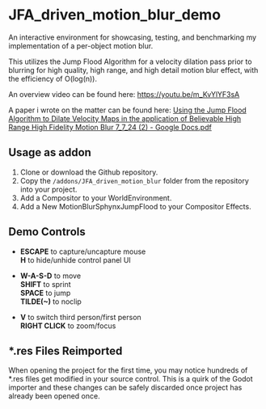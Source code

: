 # JFA_driven_motion_blur_demo
An interactive environment for showcasing, testing, and benchmarking my implementation of a per-object motion blur.

This utilizes the Jump Flood Algorithm for a velocity dilation pass prior to blurring for high quality, high range, and high detail motion blur effect,
with the efficiency of O(log(n)).

An overview video can be found here:
https://youtu.be/m_KvYlYF3sA

A paper i wrote on the matter can be found here:
[Using the Jump Flood Algorithm to Dilate Velocity Maps in the application of Believable High Range High Fidelity Motion Blur 7_7_24 (2) - Google Docs.pdf](https://github.com/user-attachments/files/16118920/Using.the.Jump.Flood.Algorithm.to.Dilate.Velocity.Maps.in.the.application.of.Believable.High.Range.High.Fidelity.Motion.Blur.7_7_24.2.-.Google.Docs.pdf)

## Usage as addon
1. Clone or download the Github repository.
2. Copy the `/addons/JFA_driven_motion_blur` folder from the repository into your project.
3. Add a Compositor to your WorldEnvironment.
4. Add a New MotionBlurSphynxJumpFlood to your Compositor Effects.

## Demo Controls
- **ESCAPE** to capture/uncapture mouse  
  **H** to hide/unhide control panel UI

- **W-A-S-D** to move  
  **SHIFT** to sprint  
  **SPACE** to jump  
  **TILDE(~)** to noclip  

- **V** to switch third person/first person  
  **RIGHT CLICK** to zoom/focus

## *.res Files Reimported
When opening the project for the first time, you may notice hundreds of *.res files get modified in your source control. This is a quirk of the Godot importer and these changes can be safely discarded once project has already been opened once.